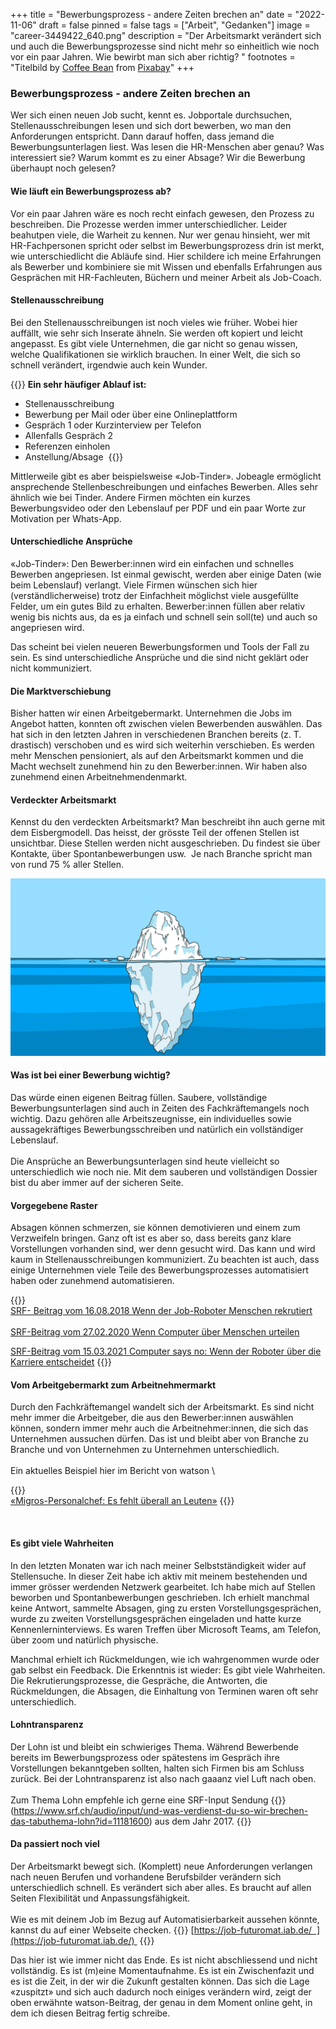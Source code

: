 +++
title = "Bewerbungsprozess - andere Zeiten brechen an"
date = "2022-11-06"
draft = false
pinned = false
tags = ["Arbeit", "Gedanken"]
image = "career-3449422_640.png"
description = "Der Arbeitsmarkt verändert sich und auch die Bewerbungsprozesse sind nicht mehr so einheitlich wie noch vor ein paar Jahren. Wie bewirbt man sich aber richtig? "
footnotes = "Titelbild by [Coffee Bean](https://pixabay.com/users/coffeebeanworks-558718/?utm_source=link-attribution&utm_medium=referral&utm_campaign=image&utm_content=3449422) from [Pixabay](https://pixabay.com//?utm_source=link-attribution&utm_medium=referral&utm_campaign=image&utm_content=3449422)"
+++
### Bewerbungsprozess - andere Zeiten brechen an

Wer sich einen neuen Job sucht, kennt es. Jobportale durchsuchen, Stellenausschreibungen lesen und sich dort bewerben, wo man den Anforderungen entspricht. Dann darauf hoffen, dass jemand die Bewerbungsunterlagen liest. Was lesen die HR-Menschen aber genau? Was interessiert sie? Warum kommt es zu einer Absage? Wir die Bewerbung überhaupt noch gelesen?

#### Wie läuft ein Bewerbungsprozess ab? 

Vor ein paar Jahren wäre es noch recht einfach gewesen, den Prozess zu beschreiben. Die Prozesse werden immer unterschiedlicher. Leider beahutpen viele, die Warheit zu kennen. Nur wer genau hinsieht, wer mit HR-Fachpersonen spricht oder selbst im Bewerbungsprozess drin ist merkt, wie unterschiedlicht die Abläufe sind. Hier schildere ich meine Erfahrungen als Bewerber und kombiniere sie mit Wissen und ebenfalls Erfahrungen aus Gesprächen mit HR-Fachleuten, Büchern und meiner Arbeit als Job-Coach. 

#### Stellenausschreibung 

Bei den Stellenausschreibungen ist noch vieles wie früher. Wobei hier auffällt, wie sehr sich Inserate ähneln. Sie werden oft kopiert und leicht angepasst. Es gibt viele Unternehmen, die gar nicht so genau wissen, welche Qualifikationen sie wirklich brauchen. In einer Welt, die sich so schnell verändert, irgendwie auch kein Wunder.  

{{<box title="Der Bewerbungsprozess">}}
**Ein sehr häufiger Ablauf ist:** 

* Stellenausschreibung
* Bewerbung per Mail oder über eine Onlineplattform 
* Gespräch 1 oder Kurzinterview per Telefon
* Allenfalls Gespräch 2 
* Referenzen einholen 
* Anstellung/Absage 
  {{</box>}}

Mittlerweile gibt es aber beispielsweise «Job-Tinder». Jobeagle ermöglicht ansprechende Stellenbeschreibungen und einfaches Bewerben. Alles sehr ähnlich wie bei Tinder. Andere Firmen möchten ein kurzes Bewerbungsvideo oder den Lebenslauf per PDF und ein paar Worte zur Motivation per Whats-App.  

#### Unterschiedliche Ansprüche 

«Job-Tinder»: Den Bewerber:innen wird ein einfachen und schnelles Bewerben angepriesen. Ist einmal gewischt, werden aber einige Daten (wie beim Lebenslauf) verlangt. Viele Firmen wünschen sich hier (verständlicherweise) trotz der Einfachheit möglichst viele ausgefüllte Felder, um ein gutes Bild zu erhalten. Bewerber:innen füllen aber relativ wenig bis nichts aus, da es ja einfach und schnell sein soll(te) und auch so angepriesen wird. 

Das scheint bei vielen neueren Bewerbungsformen und Tools der Fall zu sein. Es sind unterschiedliche Ansprüche und die sind nicht geklärt oder nicht kommuniziert.  

#### Die Marktverschiebung  

Bisher hatten wir einen Arbeitgebermarkt. Unternehmen die Jobs im Angebot hatten, konnten oft zwischen vielen Bewerbenden auswählen. Das hat sich in den letzten Jahren in verschiedenen Branchen bereits (z. T. drastisch) verschoben und es wird sich weiterhin verschieben. Es werden mehr Menschen pensioniert, als auf den Arbeitsmarkt kommen und die Macht wechselt zunehmend hin zu den Bewerber:innen. Wir haben also zunehmend einen Arbeitnehmendenmarkt.  

#### Verdeckter Arbeitsmarkt 

Kennst du den verdeckten Arbeitsmarkt? Man beschreibt ihn auch gerne mit dem Eisbergmodell. Das heisst, der grösste Teil der offenen Stellen ist unsichtbar. Diese Stellen werden nicht ausgeschrieben. Du findest sie über Kontakte, über Spontanbewerbungen usw.  Je nach Branche spricht man von rund 75 % aller Stellen. 

![Image by Mote Oo Education from Pixabay](iceberg-3273216_1280.png)

#### Was ist bei einer Bewerbung wichtig?  

Das würde einen eigenen Beitrag füllen. Saubere, vollständige Bewerbungsunterlagen sind auch in Zeiten des Fachkräftemangels noch wichtig. Dazu gehören alle Arbeitszeugnisse, ein individuelles sowie aussagekräftiges Bewerbungsschreiben und natürlich ein vollständiger Lebenslauf.  \
 \
Die Ansprüche an Bewerbungsunterlagen sind heute vielleicht so unterschiedlich wie noch nie. Mit dem sauberen und vollständigen Dossier bist du aber immer auf der sicheren Seite.    

#### Vorgegebene Raster 

Absagen können schmerzen, sie können demotivieren und einem zum Verzweifeln bringen. Ganz oft ist es aber so, dass bereits ganz klare Vorstellungen vorhanden sind, wer denn gesucht wird. Das kann und wird kaum in Stellenausschreibungen kommuniziert. Zu beachten ist auch, dass einige Unternehmen viele Teile des Bewerbungsprozesses automatisiert haben oder zunehmend automatisieren. 

{{<box title="Mehr zur Automatisierung von Bewerbungsprozessen">}}
\
[SRF- Beitrag vom 16.08.2018 Wenn der Job-Roboter Menschen rekrutiert](https://www.srf.ch/news/wirtschaft/kuenstliche-intelligenz-wenn-der-job-roboter-menschen-rekrutiert)\
\
[SRF-Beitrag vom 27.02.2020 Wenn Computer über Menschen urteilen](https://www.srf.ch/news/wirtschaft/online-rekrutierung-wenn-computer-ueber-menschen-urteilen)

[SRF-Beitrag vom 15.03.2021 Computer says no: Wenn der Roboter über die Karriere entscheidet](https://www.srf.ch/radio-srf-3/input/maschinen-auf-personalsuche-computer-says-no-wenn-der-roboter-ueber-die-karriere-entscheidet)
{{</box>}}

#### Vom Arbeitgebermarkt zum Arbeitnehmermarkt 

Durch den Fachkräftemangel wandelt sich der Arbeitsmarkt. Es sind nicht mehr immer die Arbeitgeber, die aus den Bewerber:innen auswählen können, sondern immer mehr auch die Arbeitnehmer:innen, die sich das Unternehmen aussuchen dürfen. Das ist und bleibt aber von Branche zu Branche und von Unternehmen zu Unternehmen unterschiedlich.  \
 \
Ein aktuelles Beispiel hier im Bericht von watson \

{{<box>}}\
[«Migros-Personalchef: Es fehlt überall an Leuten»](https://www.watson.ch/wirtschaft/migros/661863158-migros-personalchef-es-fehlt-ueberall-an-leuten)
{{<box>}}

 [](https://www.watson.ch/wirtschaft/migros/661863158-migros-personalchef-es-fehlt-ueberall-an-leuten)

#### Es gibt viele Wahrheiten 

In den letzten Monaten war ich nach meiner Selbstständigkeit wider auf Stellensuche. In dieser Zeit habe ich aktiv mit meinem bestehenden und immer grösser werdenden Netzwerk gearbeitet. Ich habe mich auf Stellen beworben und Spontanbewerbungen geschrieben. Ich erhielt manchmal keine Antwort, sammelte Absagen, ging zu ersten Vorstellungsgesprächen, wurde zu zweiten Vorstellungsgesprächen eingeladen und hatte kurze Kennenlerninterviews. Es waren Treffen über Microsoft Teams, am Telefon, über zoom und natürlich physische.  

Manchmal erhielt ich Rückmeldungen, wie ich wahrgenommen wurde oder gab selbst ein Feedback. Die Erkenntnis ist wieder: Es gibt viele Wahrheiten. Die Rekrutierungsprozesse, die Gespräche, die Antworten, die Rückmeldungen, die Absagen, die Einhaltung von Terminen waren oft sehr unterschiedlich.  

#### Lohntransparenz 

Der Lohn ist und bleibt ein schwieriges Thema. Während Bewerbende bereits im Bewerbungsprozess oder spätestens im Gespräch ihre Vorstellungen bekanntgeben sollten, halten sich Firmen bis am Schluss zurück. Bei der Lohntransparenz ist also nach gaaanz viel Luft nach oben. \
\
Zum Thema Lohn empfehle ich gerne eine SRF-Input Sendung
{{<box>}}
(https://www.srf.ch/audio/input/und-was-verdienst-du-so-wir-brechen-das-tabuthema-lohn?id=11181600) aus dem Jahr 2017.
{{<box>}}

#### Da passiert noch viel 

Der Arbeitsmarkt bewegt sich. (Komplett) neue Anforderungen verlangen nach neuen Berufen und vorhandene Berufsbilder verändern sich unterschiedlich schnell. Es verändert sich aber alles. Es braucht auf allen Seiten Flexibilität und Anpassungsfähigkeit.  \
 \
Wie es mit deinem Job im Bezug auf Automatisierbarkeit aussehen könnte, kannst du auf einer Webseite checken.
{{<box>}}
[https://job-futuromat.iab.de/  ](https://job-futuromat.iab.de/) 
{{</box>}}

Das hier ist wie immer nicht das Ende. Es ist nicht abschliessend und nicht vollständig. Es ist (m)eine Momentaufnahme. Es ist ein Zwischenfazit und es ist die Zeit, in der wir die Zukunft gestalten können. Das sich die Lage «zuspitzt» und sich auch dadurch noch einiges verändern wird, zeigt der oben erwähnte watson-Beitrag, der genau in dem Moment online geht, in dem ich diesen Beitrag fertig schreibe.